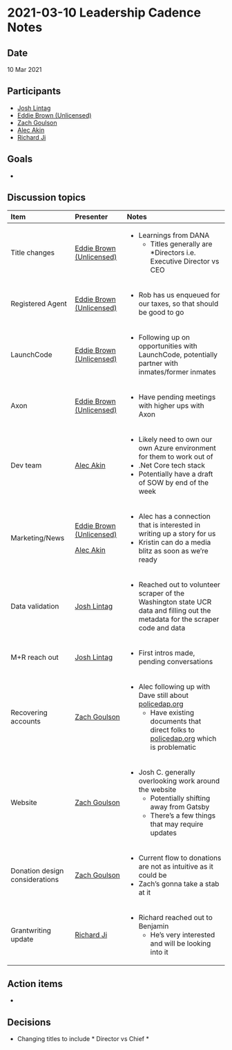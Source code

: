 # 2021-03-10 Leadership Cadence Notes

## Date <a id="id-2021-03-10LeadershipCadenceNotes-Date"></a>

10 Mar 2021

## Participants <a id="id-2021-03-10LeadershipCadenceNotes-Participants"></a>

* [Josh Lintag](https://pdap.atlassian.net/wiki/people/5f20c61fc9c094001c5d32ca?ref=confluence)
* [Eddie Brown \(Unlicensed\)](https://pdap.atlassian.net/wiki/people/5fd63e354d2179006ecbcb80?ref=confluence)
* [Zach Goulson](https://pdap.atlassian.net/wiki/people/5f1f8319ef11df0025869e21?ref=confluence)
* [Alec Akin](https://pdap.atlassian.net/wiki/people/60319bf02a42cc0069af9ac8?ref=confluence)
* [Richard Ji](https://pdap.atlassian.net/wiki/people/5f8f95be0e068b00766b6903?ref=confluence)

## Goals <a id="id-2021-03-10LeadershipCadenceNotes-Goals"></a>

* 
## Discussion topics <a id="id-2021-03-10LeadershipCadenceNotes-Discussiontopics"></a>

<table>
  <thead>
    <tr>
      <th style="text-align:left">Item</th>
      <th style="text-align:left">Presenter</th>
      <th style="text-align:left">Notes</th>
    </tr>
  </thead>
  <tbody>
    <tr>
      <td style="text-align:left">Title changes</td>
      <td style="text-align:left"><a href="https://pdap.atlassian.net/wiki/people/5fd63e354d2179006ecbcb80?ref=confluence">Eddie Brown (Unlicensed)</a>
      </td>
      <td style="text-align:left">
        <ul>
          <li>Learnings from DANA
            <ul>
              <li>Titles generally are *Directors i.e. Executive Director vs CEO</li>
            </ul>
          </li>
        </ul>
      </td>
    </tr>
    <tr>
      <td style="text-align:left">Registered Agent</td>
      <td style="text-align:left"><a href="https://pdap.atlassian.net/wiki/people/5fd63e354d2179006ecbcb80?ref=confluence">Eddie Brown (Unlicensed)</a>
      </td>
      <td style="text-align:left">
        <ul>
          <li>Rob has us enqueued for our taxes, so that should be good to go</li>
        </ul>
      </td>
    </tr>
    <tr>
      <td style="text-align:left">LaunchCode</td>
      <td style="text-align:left"><a href="https://pdap.atlassian.net/wiki/people/5fd63e354d2179006ecbcb80?ref=confluence">Eddie Brown (Unlicensed)</a>
      </td>
      <td style="text-align:left">
        <ul>
          <li>Following up on opportunities with LaunchCode, potentially partner with
            inmates/former inmates</li>
        </ul>
      </td>
    </tr>
    <tr>
      <td style="text-align:left">Axon</td>
      <td style="text-align:left"><a href="https://pdap.atlassian.net/wiki/people/5fd63e354d2179006ecbcb80?ref=confluence">Eddie Brown (Unlicensed)</a>
      </td>
      <td style="text-align:left">
        <ul>
          <li>Have pending meetings with higher ups with Axon</li>
        </ul>
      </td>
    </tr>
    <tr>
      <td style="text-align:left">Dev team</td>
      <td style="text-align:left"><a href="https://pdap.atlassian.net/wiki/people/60319bf02a42cc0069af9ac8?ref=confluence">Alec Akin</a>
      </td>
      <td style="text-align:left">
        <ul>
          <li>Likely need to own our own Azure environment for them to work out of</li>
          <li>.Net Core tech stack</li>
          <li>Potentially have a draft of SOW by end of the week</li>
        </ul>
      </td>
    </tr>
    <tr>
      <td style="text-align:left">Marketing/News</td>
      <td style="text-align:left">
        <p><a href="https://pdap.atlassian.net/wiki/people/5fd63e354d2179006ecbcb80?ref=confluence">Eddie Brown (Unlicensed)</a>
        </p>
        <p><a href="https://pdap.atlassian.net/wiki/people/60319bf02a42cc0069af9ac8?ref=confluence">Alec Akin</a>
        </p>
      </td>
      <td style="text-align:left">
        <ul>
          <li>Alec has a connection that is interested in writing up a story for us</li>
          <li>Kristin can do a media blitz as soon as we&#x2019;re ready</li>
        </ul>
      </td>
    </tr>
    <tr>
      <td style="text-align:left">Data validation</td>
      <td style="text-align:left"><a href="https://pdap.atlassian.net/wiki/people/5f20c61fc9c094001c5d32ca?ref=confluence">Josh Lintag</a>
      </td>
      <td style="text-align:left">
        <ul>
          <li>Reached out to volunteer scraper of the Washington state UCR data and
            filling out the metadata for the scraper code and data</li>
        </ul>
      </td>
    </tr>
    <tr>
      <td style="text-align:left">M+R reach out</td>
      <td style="text-align:left"><a href="https://pdap.atlassian.net/wiki/people/5f20c61fc9c094001c5d32ca?ref=confluence">Josh Lintag</a>
      </td>
      <td style="text-align:left">
        <ul>
          <li>First intros made, pending conversations</li>
        </ul>
      </td>
    </tr>
    <tr>
      <td style="text-align:left">Recovering accounts</td>
      <td style="text-align:left"><a href="https://pdap.atlassian.net/wiki/people/5f1f8319ef11df0025869e21?ref=confluence">Zach Goulson</a>
      </td>
      <td style="text-align:left">
        <ul>
          <li>Alec following up with Dave still about <a href="http://policedap.org">policedap.org</a>
            <ul>
              <li>Have existing documents that direct folks to <a href="http://policedap.org">policedap.org</a> which
                is problematic</li>
            </ul>
          </li>
        </ul>
      </td>
    </tr>
    <tr>
      <td style="text-align:left">Website</td>
      <td style="text-align:left"><a href="https://pdap.atlassian.net/wiki/people/5f1f8319ef11df0025869e21?ref=confluence">Zach Goulson</a>
      </td>
      <td style="text-align:left">
        <ul>
          <li>Josh C. generally overlooking work around the website
            <ul>
              <li>Potentially shifting away from Gatsby</li>
              <li>There&#x2019;s a few things that may require updates</li>
            </ul>
          </li>
        </ul>
      </td>
    </tr>
    <tr>
      <td style="text-align:left">Donation design considerations</td>
      <td style="text-align:left"><a href="https://pdap.atlassian.net/wiki/people/5f1f8319ef11df0025869e21?ref=confluence">Zach Goulson</a>
      </td>
      <td style="text-align:left">
        <ul>
          <li>Current flow to donations are not as intuitive as it could be</li>
          <li>Zach&#x2019;s gonna take a stab at it</li>
        </ul>
      </td>
    </tr>
    <tr>
      <td style="text-align:left">Grantwriting update</td>
      <td style="text-align:left"><a href="https://pdap.atlassian.net/wiki/people/5f8f95be0e068b00766b6903?ref=confluence">Richard Ji</a>
      </td>
      <td style="text-align:left">
        <ul>
          <li>Richard reached out to Benjamin
            <ul>
              <li>He&#x2019;s very interested and will be looking into it</li>
            </ul>
          </li>
        </ul>
      </td>
    </tr>
  </tbody>
</table>

## Action items <a id="id-2021-03-10LeadershipCadenceNotes-Actionitems"></a>

* 
## Decisions <a id="id-2021-03-10LeadershipCadenceNotes-Decisions"></a>

* Changing titles to include \* Director vs Chief \*

